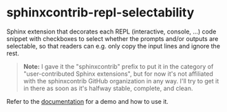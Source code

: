 sphinxcontrib-repl-selectability
================================

Sphinx extension that decorates each REPL (interactive, console, ...) code
snippet with checkboxes to select whether the prompts and/or outputs are
selectable, so that readers can e.g. only copy the input lines and ignore the
rest.

> **Note:** I gave it the "sphinxcontrib" prefix to put it in the category of
"user-contributed Sphinx extensions", but for now it's not affiliated with the
sphinxcontrib GitHub organization in any way. I'll try to get it in there as
soon as it's halfway stable, complete, and clean.

Refer to the
[documentation](https://smheidrich.github.io/sphinxcontrib-repl-selectability/)
for a demo and how to use it.
